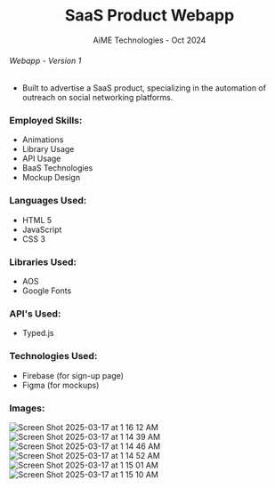 <h1 align="center">SaaS Product Webapp</h1>
<p align="center">AiME Technologies - Oct 2024</p>
<h6>Webapp - Version 1</h6>

<ul>
        <li>Built to advertise a SaaS product, specializing in the automation of outreach on social networking platforms.</li>
</ul>

<h3>Employed Skills:</h3>
<ul>
        <li>Animations</li>
        <li>Library Usage</li>
        <li>API Usage</li>
        <li>BaaS Technologies</li>
        <li>Mockup Design</li>
</ul>

<h3>Languages Used:</h3>
<ul>
        <li>HTML 5</li>
        <li>JavaScript</li>
        <li>CSS 3</li>
</ul>

<h3>Libraries Used:</h3>
<ul>
        <li>AOS</li>
        <li>Google Fonts</li>
</ul>

<h3>API's Used:</h3>
<ul>
        <li>Typed.js</li>
</ul>

<h3>Technologies Used:</h3>
<ul>
        <li>Firebase (for sign-up page)</li>
        <li>Figma (for mockups)</li>
</ul>

<h3>Images:</h3>

![Screen Shot 2025-03-17 at 1 16 12 AM](https://github.com/user-attachments/assets/45f8b0a4-1a64-47e6-ab62-625d080d0fa3)
![Screen Shot 2025-03-17 at 1 14 39 AM](https://github.com/user-attachments/assets/e8b1032d-360e-4f49-b043-f3ed4760fc91)
![Screen Shot 2025-03-17 at 1 14 46 AM](https://github.com/user-attachments/assets/0d81aa9e-c6ce-4dbe-a826-0d0c4fadab00)
![Screen Shot 2025-03-17 at 1 14 52 AM](https://github.com/user-attachments/assets/7fbdd049-9e7b-4225-abc8-268d2943953f)
![Screen Shot 2025-03-17 at 1 15 01 AM](https://github.com/user-attachments/assets/a366bb5f-df40-4bee-b128-7b138261fa46)
![Screen Shot 2025-03-17 at 1 15 10 AM](https://github.com/user-attachments/assets/d178f178-ecc4-4ff6-8ac7-dbc6233d342d)
